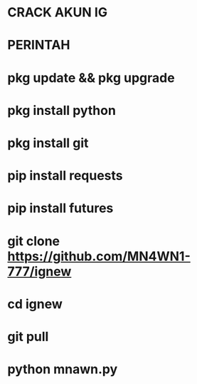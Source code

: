 # CRACK AKUN IG
# PERINTAH
# pkg update && pkg upgrade
# pkg install python
# pkg install git
# pip install requests
# pip install futures
# git clone https://github.com/MN4WN1-777/ignew
# cd ignew
# git pull
# python mnawn.py

